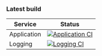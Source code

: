 ### Latest build
| Service  | Status |
| ------------- | ------------- |
| Application  | [![Application CI](https://github.com/Joeyvs/devops/actions/workflows/CI-application.yml/badge.svg?branch=main)](https://github.com/Joeyvs/devops/actions/workflows/CI-application.yml)  |
| Logging  | [![Logging CI](https://github.com/Joeyvs/devops/actions/workflows/CI-logging.yml/badge.svg)](https://github.com/Joeyvs/devops/actions/workflows/CI-logging.yml)  |


